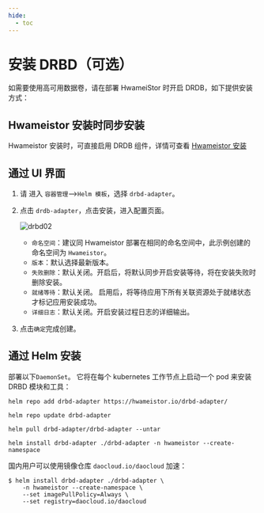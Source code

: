 ```yaml
---
hide:
  - toc
---
```


# 安装 DRBD（可选）

如需要使用高可用数据卷，请在部署 HwameiStor 时开启 DRDB，如下提供安装方式：

## Hwameistor 安装时同步安装

Hwameistor 安装时，可直接启用 DRDB 组件，详情可查看 [Hwameistor 安装](deploy-operator.md)

## 通过 UI 界面

1. 请 进入 `容器管理`-->`Helm 模板`，选择 `drbd-adapter`。

2. 点击 `drdb-adapter`，点击安装，进入配置页面。

    ![drbd02](https://docs.daocloud.io/daocloud-docs-images/docs/storage/images/drbd02.jpg)

    - `命名空间`：建议同 Hwameistor 部署在相同的命名空间中，此示例创建的命名空间为 `Hwameistor`。
    - `版本`：默认选择最新版本。
    - `失败删除`：默认关闭。开启后，将默认同步开启安装等待，将在安装失败时删除安装。
    - `就绪等待`：默认关闭。 启用后，将等待应用下所有关联资源处于就绪状态才标记应用安装成功。
    - `详细日志`：默认关闭。开启安装过程日志的详细输出。

3. 点击`确定`完成创建。

## 通过 Helm 安装

部署以下`DaemonSet`。 它将在每个 kubernetes 工作节点上启动一个 pod 来安装 DRBD 模块和工具：

```console
helm repo add drbd-adapter https://hwameistor.io/drbd-adapter/

helm repo update drbd-adapter

helm pull drbd-adapter/drbd-adapter --untar

helm install drbd-adapter ./drbd-adapter -n hwameistor --create-namespace
```

国内用户可以使用镜像仓库 `daocloud.io/daocloud` 加速：

```console
$ helm install drbd-adapter ./drbd-adapter \
    -n hwameistor --create-namespace \
    --set imagePullPolicy=Always \
    --set registry=daocloud.io/daocloud
```
